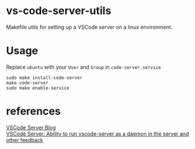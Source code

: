 # vs-code-server-utils
Makefile utils for setting up a VSCode server on a linux environment.
# Usage
Replace `ubuntu` with your `User` and `Group` in `code-server.service`
```
sudo make install-code-server
make code-server
sudo make enable-service
```
# references
[VSCode Server Blog](https://code.visualstudio.com/blogs/2022/07/07/vscode-server)  
[VSCode Server: Ability to run vscode-server as a daemon in the server and other feedback](https://github.com/microsoft/vscode-remote-release/issues/7125)
